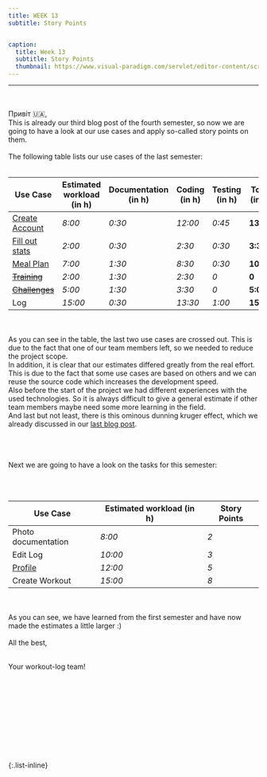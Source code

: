 ```yaml
---
title: WEEK 13
subtitle: Story Points


caption:
  title: Week 13
  subtitle: Story Points
  thumbnail: https://www.visual-paradigm.com/servlet/editor-content/scrum/what-is-story-point-in-agile/sites/7/2018/12/story-point-fibonacci-number.png
---
```

<hr>
<div align="left">
 
  
 <br><br>
Привіт :ukraine:,  <br> 
This is already our third blog post of the fourth semester, so now we are going to have a look at our use cases and apply so-called story points on them. 
  <br>  <br>
The following table lists our use cases of the last semester: 
  <br><br>
  <table>
  <thead>
    <tr>
 <th>Use Case</th><th>Estimated workload (in h)</th><th>Documentation (in h)</th>	<th>Coding (in h)</th>	<th>Testing (in h)</th>	<th>Total (in h)</th>	<th>Story Points</th>
    </tr>
  </thead>
    
  <tbody>
    <tr>
      <td><a href="https://github.com/DHBW-TrainingApp/Blog/blob/main/docs/UCs/registration.md">Create Account</a></td>
      <td><em>8:00</em></td> <td><em>0:30</em></td> <td><em>12:00</em></td> <td><em>0:45</em></td>
      <td><strong>13.25</strong></td>
      <td>8</td>
    </tr>
    <tr>
      <td><a href="https://github.com/DHBW-TrainingApp/Blog/blob/main/docs/UCs/registration.md">Fill out stats</a></td>
      <td><em>2:00</em></td> <td><em>0:30</em></td> <td><em>2:30</em></td> <td><em>0:30</em></td>
      <td><strong>3:30</strong></td>
      <td>3</td>
    </tr>
    <tr>
      <td><a href="https://github.com/DHBW-TrainingApp/Blog/blob/main/docs/UCs/MealPlan.md">Meal Plan</a></td>
      <td><em>7:00</em></td> <td><em>1:30</em></td> <td><em>8:30</em></td> <td><em>0:30</em></td>
      <td><strong>10:30</strong></td>
      <td>5</td>
    </tr>
     <tr>
      <td><a href="https://github.com/DHBW-TrainingApp/Blog/blob/main/docs/UCs/registration.md"><del>Training</del></a></td>
      <td><em>2:00</em></td> <td><em>1:30</em></td> <td><em>2:30</em></td> <td><em>0</em></td>
      <td><strong>0</strong></td>
      <td>2</td>
    </tr>
     <tr>
      <td><a href="https://github.com/DHBW-TrainingApp/Blog/blob/main/docs/UCs/challenge.md"><del>Challenges</del></a></td>
      <td><em>5:00</em></td> <td><em>1:30</em></td> <td><em>3:30</em></td> <td><em>0</em></td>
      <td><strong>5:00</strong></td>
      <td>1</td>
    </tr>
    <tr>
      <td>Log</td>
      <td><em>15:00</em></td> <td><em>0:30</em></td> <td><em>13:30</em></td> <td><em>1:00</em></td>
      <td><strong>15:00</strong></td>
      <td>13</td>
    </tr>
  </tbody>
</table>
  <br>  <br>
As you can see in the table, the last two use cases are crossed out. This is due to the fact that one of our team members left, so we needed to reduce the project scope.</table>
  <br> 
In addition, it is clear that our estimates differed greatly from the real effort. This is due to the fact that some use cases are based on others and we can reuse the source code which increases the development speed. 
 <br>Also before the start of the project we had different experiences with the used technologies. So it is always difficult to give a general estimate if other team members maybe need some more learning in the field. 
 <br> And last but not least, there is this ominous dunning kruger effect, which we already discussed in our <a href="https://dhbw-trainingapp.github.io/Blog/Week12">last blog post</a>.  <br>  <br>

  <br>  <br>
Next we are going to have a look on the tasks for this semester:

  <br><br>
<table>
  <thead>
    <tr>
 <th>Use Case</th><th>Estimated workload (in h)</th><th>Story Points</th>
    </tr>
  </thead>
    <tbody>
    <tr>
      <td>Photo documentation</td>
      <td><em>8:00</em></td> <td><em>2</em></td> 
    </tr>
   <tr>
      <td>Edit Log</a></td>
      <td><em>10:00</em></td> <td><em>3</em></td> 
   </tr>
   <tr>
      <td><a href="https://github.com/DHBW-TrainingApp/Blog/blob/main/docs/UCs/registration.md">Profile</td>
      <td><em>12:00</em></td> <td><em>5</em></td> 
   </tr>
   <tr>
      <td>Create Workout</td>
      <td><em>15:00</em></td> <td><em>8</em></td> 
   </tr>   
  </tbody>
</table>
  
  <br><br>
  As you can see, we have learned from the first semester and have now made the estimates a little larger :) <br><br>
  All the best,<br><br>

  Your workout-log team!<br><br><br><br><br>

</div>

 <script src="https://utteranc.es/client.js"
          repo="DHBW-TrainingApp/Blog"
          issue-term="pathname"
          label="Blog Comment"
          theme="github-light"
          crossorigin="anonymous"
          async>
  </script>
  
  <br>  <br>  <br>  <br>  <br>
  

{:.list-inline}
